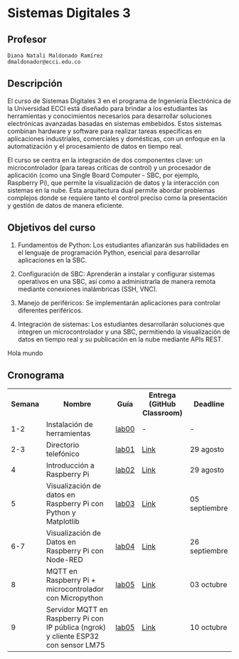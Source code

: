 # Sistemas Digitales 3

## Profesor
```
Diana Natali Maldonado Ramírez
dmaldonador@ecci.edu.co
```

## Descripción

El curso de Sistemas Digitales 3 en el programa de Ingeniería Electrónica de la Universidad ECCI está diseñado para brindar a los estudiantes las herramientas y conocimientos necesarios para desarrollar soluciones electrónicas avanzadas basadas en sistemas embebidos. Estos sistemas combinan hardware y software para realizar tareas específicas en aplicaciones industriales, comerciales y domésticas, con un enfoque en la automatización y el procesamiento de datos en tiempo real.

El curso se centra en la integración de dos componentes clave: un microcontrolador (para tareas críticas de control) y un procesador de aplicación (como una Single Board Computer - SBC, por ejemplo, Raspberry Pi), que permite la visualización de datos y la interacción con sistemas en la nube. Esta arquitectura dual permite abordar problemas complejos donde se requiere tanto el control preciso como la presentación y gestión de datos de manera eficiente.

## Objetivos del curso

1. Fundamentos de Python: Los estudiantes afianzarán sus habilidades en el lenguaje de programación Python, esencial para desarrollar aplicaciones en la SBC.

2. Configuración de SBC: Aprenderán a instalar y configurar sistemas operativos en una SBC, así como a administrarla de manera remota mediante conexiones inalámbricas (SSH, VNC).

3. Manejo de periféricos: Se implementarán aplicaciones para controlar diferentes periféricos.

4. Integración de sistemas: Los estudiantes desarrollarán soluciones que integren un microcontrolador y una SBC, permitiendo la visualización de datos en tiempo real y su publicación en la nube mediante APIs REST.

Hola mundo

## Cronograma

<table>
  <tr>
    <th>Semana</th>
    <th>Nombre</th>
    <th>Guía</th>
    <th>Entrega (GitHub Classroom)</th>
    <th>Deadline</th>
  </tr>
  <tr>
    <td>1-2</td>
    <td>Instalación de herramientas</td>
    <td><a href="/labs/00_lab00/README.md">lab00</a></td>
    <td>-</td>
    <td>-</td>
  </tr>
  <tr>
    <td>2-3</td>
    <td>Directorio telefónico</td>
    <td><a href="/labs/01_lab01/README.md">lab01</a></td>
    <td><a href= "https://classroom.github.com/a/tJuprggg">Link</a></td>
    <td>29 agosto</td>
  </tr>
  <tr>
    <td>4</td>
    <td>Introducción a Raspberry Pi </td>
    <td><a href="/labs/02_lab02/REAME.md">lab02</a></td>
    <td><a href= "">Link</a></td>
    <td>29 agosto</td>
  </tr>
  <tr>
    <td>5</td>
    <td>Visualización de datos en Raspberry Pi con Python y Matplotlib </td>
    <td><a href="/labs/03_lab03/README.md">lab03</a></td>
    <td><a href= "https://classroom.github.com/a/mEuuhjlP">Link</a></td>
    <td>05 septiembre</td>
  <tr>
    <td>6-7</td>
    <td>  Visualización de Datos en Raspberry Pi con Node-RED  </td>
    <td><a href="/labs/04_lab04/README.md">lab04</a></td>
    <td><a href="https://classroom.github.com/a/BKx7Zx61">Link </a></td>
    <td>26 septiembre</td>
  </tr>
<tr>
    <td>8</td>
    <td>  MQTT en Raspberry Pi + microcontrolador con Micropython </td>
    <td><a href="/labs/05_lab05/README.md">lab05</a></td>
    <td><a href="https://classroom.github.com/a/sYM9ycqv">Link </a></td>
    <td>03 octubre</td>
  </tr>
  <tr>
    <td>9</td>
    <td>  Servidor MQTT en Raspberry Pi con IP pública (ngrok) y cliente ESP32 con sensor LM75 </td>
    <td><a href="/labs/06_lab06/README.md">lab05</a></td>
    <td><a href="">Link </a></td>
    <td>10 octubre</td>
  </tr>
</table>